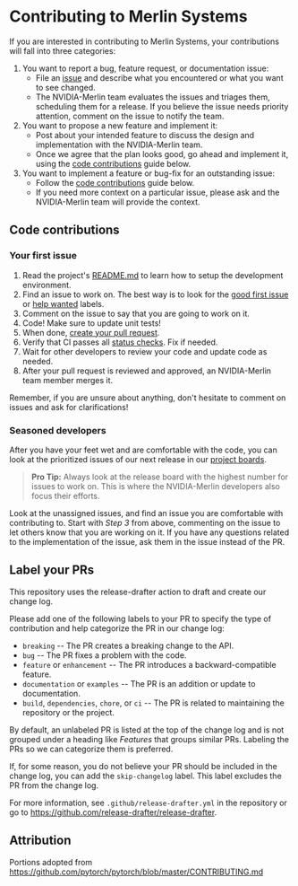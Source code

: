 # Contributing to Merlin Systems

If you are interested in contributing to Merlin Systems, your contributions will fall
into three categories:

1. You want to report a bug, feature request, or documentation issue:
   - File an [issue](https://github.com/NVIDIA-Merlin/systems/issues/new/choose)
     and describe what you encountered or what you want to see changed.
   - The NVIDIA-Merlin team evaluates the issues and triages them, scheduling
     them for a release. If you believe the issue needs priority attention,
     comment on the issue to notify the team.
2. You want to propose a new feature and implement it:
   - Post about your intended feature to discuss the design and
     implementation with the NVIDIA-Merlin team.
   - Once we agree that the plan looks good, go ahead and implement it, using
     the [code contributions](#code-contributions) guide below.
3. You want to implement a feature or bug-fix for an outstanding issue:
   - Follow the [code contributions](#code-contributions) guide below.
   - If you need more context on a particular issue, please ask and the
     NVIDIA-Merlin team will provide the context.

## Code contributions

### Your first issue

1. Read the project's [README.md](https://github.com/NVIDIA-Merlin/systems/blob/main/README.md)
   to learn how to setup the development environment.
2. Find an issue to work on. The best way is to look for the [good first issue](https://github.com/NVIDIA-Merlin/systems/issues?q=is%3Aissue+is%3Aopen+label%3A%22good+first+issue%22)
   or [help wanted](https://github.com/NVIDIA-Merlin/systems/issues?q=is%3Aissue+is%3Aopen+label%3A%22help+wanted%22) labels.
3. Comment on the issue to say that you are going to work on it.
4. Code! Make sure to update unit tests!
5. When done, [create your pull request](https://github.com/NVIDIA-Merlin/systems/compare).
6. Verify that CI passes all [status checks](https://help.github.com/articles/about-status-checks/). Fix if needed.
7. Wait for other developers to review your code and update code as needed.
8. After your pull request is reviewed and approved, an NVIDIA-Merlin team member merges it.

Remember, if you are unsure about anything, don't hesitate to comment on issues
and ask for clarifications!

### Seasoned developers

After you have your feet wet and are comfortable with the code, you
can look at the prioritized issues of our next release in our [project boards](https://github.com/NVIDIA-Merlin/systems/projects).

> **Pro Tip:** Always look at the release board with the highest number for
> issues to work on. This is where the NVIDIA-Merlin developers also focus their efforts.

Look at the unassigned issues, and find an issue you are comfortable with
contributing to. Start with _Step 3_ from above, commenting on the issue to let
others know that you are working on it. If you have any questions related to the
implementation of the issue, ask them in the issue instead of the PR.

## Label your PRs

This repository uses the release-drafter action to draft and create our change log.

Please add one of the following labels to your PR to specify the type of contribution
and help categorize the PR in our change log:

- `breaking` -- The PR creates a breaking change to the API.
- `bug` -- The PR fixes a problem with the code.
- `feature` or `enhancement` -- The PR introduces a backward-compatible feature.
- `documentation` or `examples` -- The PR is an addition or update to documentation.
- `build`, `dependencies`, `chore`, or `ci` -- The PR is related to maintaining the
  repository or the project.

By default, an unlabeled PR is listed at the top of the change log and is not
grouped under a heading like *Features* that groups similar PRs.
Labeling the PRs so we can categorize them is preferred.

If, for some reason, you do not believe your PR should be included in the change
log, you can add the `skip-changelog` label.
This label excludes the PR from the change log.

For more information, see `.github/release-drafter.yml` in the repository
or go to <https://github.com/release-drafter/release-drafter>.

## Attribution

Portions adopted from https://github.com/pytorch/pytorch/blob/master/CONTRIBUTING.md
